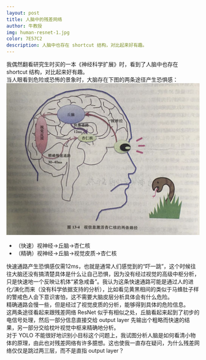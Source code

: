 ```yaml
---
layout: post
title: 人脑中的残差网络
author: 牛教授
img: human-resnet-1.jpg
color: 7E57C2
description: 人脑中也存在 shortcut 结构，对比起来好有趣。
---
```

  
我偶然翻看研究生时买的一本《神经科学扩展》时，看到了人脑中也存在 shortcut 结构，对比起来好有趣。  
当人眼看到危险或恐怖的景象时，大脑存在下图的两条途径产生恐惧感：  
![human resnet](/images/human-resnet-1.jpg)

- （快速）视神经->丘脑->杏仁核  
- （精确）视神经->丘脑->视觉皮质->杏仁核  

快速通路产生恐惧感仅需12ms，也就是通常人们感觉到的“吓一跳”，这个时候往往大脑还没有搞清楚具体是什么让自己恐惧，因为没有经过视觉的高级中枢分析，只是快速地一个反映让机体“紧急戒备”。我认为这条快速通路可能是通过人的进化/演化而来（没有科学依据支持的分析），比如看见黄黑相间的类似于马蜂肚子样的警戒色人会下意识害怕，这不需要大脑皮层分析具体会有什么危险。  
精确通路会慢一些，但是经过了视觉皮质的分析，能够得到具体的危险信息。  
这两条途径看起来跟残差网络 ResNet 似乎有相似之处，丘脑看起来起到了初步的电信号处理，然后一部分信息直接交给 output layer 先输出个粗略而快速的结果，另一部分交给枕叶视觉中枢来精确地分析。  
对于 YOLO 不能很好地识别小目标这个问题上，我试图分析人脑是如何看清小物体的原理，由此也对残差网络有许多臆想。这也使我一直存在疑问，为什么残差网络仅仅是跳过两三层，而不是直指 output layer？  
